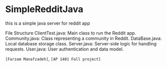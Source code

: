 # SimpleRedditJava

this is a simple java server for reddit app

File Structure
ClientTest.java: Main class to run the Reddit app.
Community.java: Class representing a community in Reddit.
DataBase.java: Local database storage class.
Server.java: Server-side logic for handling requests.
User.java: User authentication and data model.


 `[Farzam Manafzadeh]`, `[AP 1401 Fall project]`


